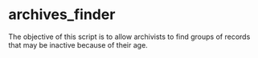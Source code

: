 # archives_finder
The objective of this script is to allow archivists to find groups of records that may be inactive because of their age.
